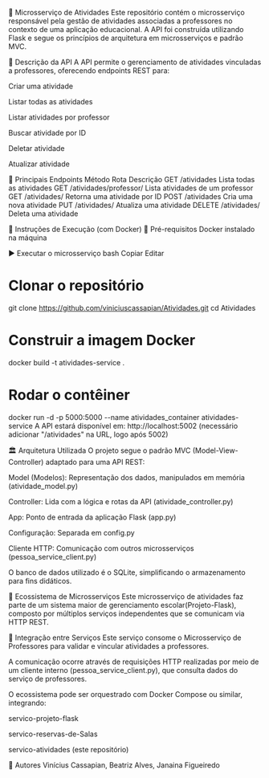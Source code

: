 📘 Microsserviço de Atividades
Este repositório contém o microsserviço responsável pela gestão de atividades associadas a professores no contexto de uma aplicação educacional. A API foi construída utilizando Flask e segue os princípios de arquitetura em microsserviços e padrão MVC.

🧾 Descrição da API
A API permite o gerenciamento de atividades vinculadas a professores, oferecendo endpoints REST para:

Criar uma atividade

Listar todas as atividades

Listar atividades por professor

Buscar atividade por ID

Deletar atividade

Atualizar atividade

🔗 Principais Endpoints
Método	Rota	Descrição
GET	/atividades	Lista todas as atividades
GET	/atividades/professor/<id>	Lista atividades de um professor
GET	/atividades/<id>	Retorna uma atividade por ID
POST	/atividades	Cria uma nova atividade
PUT	/atividades/<id>	Atualiza uma atividade
DELETE	/atividades/<id>	Deleta uma atividade

🐳 Instruções de Execução (com Docker)
🔧 Pré-requisitos
Docker instalado na máquina

▶️ Executar o microsserviço
bash
Copiar
Editar
# Clonar o repositório
git clone https://github.com/viniciuscassapian/Atividades.git
cd Atividades

# Construir a imagem Docker
docker build -t atividades-service .

# Rodar o contêiner
docker run -d -p 5000:5000 --name atividades_container atividades-service
A API estará disponível em: http://localhost:5002 (necessário adicionar "/atividades" na URL, logo após 5002) 

🏛️ Arquitetura Utilizada
O projeto segue o padrão MVC (Model-View-Controller) adaptado para uma API REST:

Model (Modelos): Representação dos dados, manipulados em memória (atividade_model.py)

Controller: Lida com a lógica e rotas da API (atividade_controller.py)

App: Ponto de entrada da aplicação Flask (app.py)

Configuração: Separada em config.py

Cliente HTTP: Comunicação com outros microsserviços (pessoa_service_client.py)

O banco de dados utilizado é o SQLite, simplificando o armazenamento para fins didáticos.

🧩 Ecossistema de Microsserviços
Este microsserviço de atividades faz parte de um sistema maior de gerenciamento escolar(Projeto-Flask), composto por múltiplos serviços independentes que se comunicam via HTTP REST.

🔄 Integração entre Serviços
Este serviço consome o Microsserviço de Professores para validar e vincular atividades a professores.

A comunicação ocorre através de requisições HTTP realizadas por meio de um cliente interno (pessoa_service_client.py), que consulta dados do serviço de professores.

O ecossistema pode ser orquestrado com Docker Compose ou similar, integrando:

servico-projeto-flask

servico-reservas-de-Salas

servico-atividades (este repositório)

👤 Autores
Vinícius Cassapian, Beatriz Alves, Janaina Figueiredo
